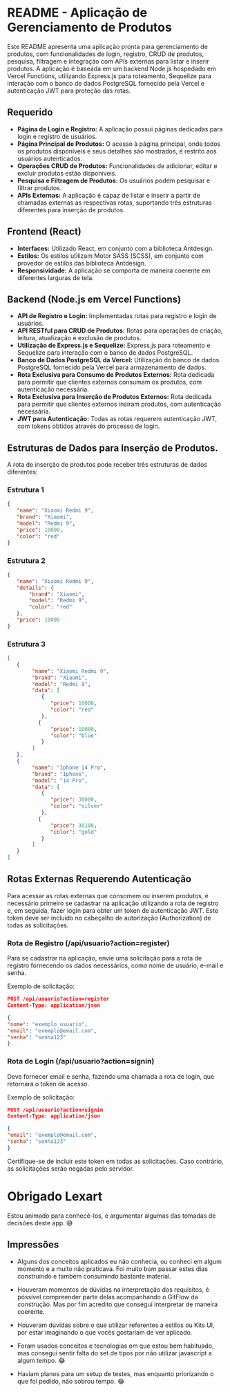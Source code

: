 # README - Aplicação de Gerenciamento de Produtos

Este README apresenta uma aplicação pronta para gerenciamento de produtos, com funcionalidades de login, registro, CRUD de produtos, pesquisa, filtragem e integração com APIs externas para listar e inserir produtos. A aplicação é baseada em um backend Node.js hospedado em Vercel Functions, utilizando Express.js para roteamento, Sequelize para interação com o banco de dados PostgreSQL fornecido pela Vercel e autenticação JWT para proteção das rotas.

## Requerido

- **Página de Login e Registro:** A aplicação possui páginas dedicadas para login e registro de usuários.
- **Página Principal de Produtos:** O acesso à página principal, onde todos os produtos disponíveis e seus detalhes são mostrados, é restrito aos usuários autenticados.
- **Operações CRUD de Produtos:** Funcionalidades de adicionar, editar e excluir produtos estão disponíveis.
- **Pesquisa e Filtragem de Produtos:** Os usuários podem pesquisar e filtrar produtos.
- **APIs Externas:** A aplicação é capaz de listar e inserir a partir de chamadas externas as respectivas rotas, suportando três estruturas diferentes para inserção de produtos.


## Frontend (React)

- **Interfaces:** Utilizado React, em conjunto com a biblioteca Antdesign.
- **Estilos:** Os estilos utilizam Motor SASS (SCSS), em conjunto com provedor de estilos das biblioteca Antdesign.
- **Responsividade:** A aplicação se comporta de maneira coerente em diferentes larguras de tela.

## Backend (Node.js em Vercel Functions)

- **API de Registro e Login:** Implementadas rotas para registro e login de usuários.
- **API RESTful para CRUD de Produtos:** Rotas para operações de criação, leitura, atualização e exclusão de produtos.
- **Utilização de Express.js e Sequelize:** Express.js para roteamento e Sequelize para interação com o banco de dados PostgreSQL.
- **Banco de Dados PostgreSQL da Vercel:** Utilização do banco de dados PostgreSQL fornecido pela Vercel para armazenamento de dados.
- **Rota Exclusiva para Consumo de Produtos Externos:** Rota dedicada para permitir que clientes externos consumam os produtos, com autenticação necessária.
- **Rota Exclusiva para Inserção de Produtos Externos:** Rota dedicada para permitir que clientes externos insiram produtos, com autenticação necessária.
- **JWT para Autenticação:** Todas as rotas requerem autenticação JWT, com tokens obtidos através do processo de login.

## Estruturas de Dados para Inserção de Produtos.

A rota de inserção de produtos pode receber três estruturas de dados diferentes:

### Estrutura 1
```json
{
   "name": "Xiaomi Redmi 9",
   "brand": "Xiaomi",
   "model": "Redmi 9",
   "price": 10000,
   "color": "red"
}
```
### Estrutura 2
```json
{
   "name": "Xiaomi Redmi 9",
   "details": {
       "brand": "Xiaomi",
       "model": "Redmi 9",
       "color": "red"
   },
   "price": 10000
}
```
### Estrutura 3
```json
[
   {
        "name": "Xiaomi Redmi 9",
        "brand": "Xiaomi",
        "model": "Redmi 9",
        "data": [
           {
        	  "price": 10000,
        	  "color": "red"
           },
          {
        	  "price": 10000,
        	  "color": "blue"
           }
        ]
   },
   {
        "name": "Iphone 14 Pro",
        "brand": "Iphone",
        "model": "14 Pro",
        "data": [
           {
        	  "price": 30000,
        	  "color": "silver"
           },
          {
        	  "price": 30100,
        	  "color": "gold"
           }
        ]
   }
]
```

## Rotas Externas Requerendo Autenticação

Para acessar as rotas externas que consomem ou inserem produtos, é necessário primeiro se cadastrar na aplicação utilizando a rota de registro e, em seguida, fazer login para obter um token de autenticação JWT. Este token deve ser incluído no cabeçalho de autorização (Authorization) de todas as solicitações.

### Rota de Registro (/api/usuario?action=register)

Para se cadastrar na aplicação, envie uma solicitação para a rota de registro fornecendo os dados necessários, como nome de usuário, e-mail e senha.

Exemplo de solicitação:

```json
POST /api/usuario?action=register
Content-Type: application/json

{
"nome": "exemplo_usuario",
"email": "exemplo@email.com",
"senha": "senha123"
}
```

### Rota de Login (/api/usuario?action=signin)

Deve fornecer email e senha, fazendo uma chamada a rota de login, que retornará o token de acesso.

Exemplo de solicitação:

```json
POST /api/usuario?action=signin
Content-Type: application/json

{
"email": "exemplo@email.com",
"senha": "senha123"
}
```

Certifique-se de incluir este token em todas as solicitações. Caso contrário, as solicitações serão negadas pelo servidor.

# Obrigado Lexart #

Estou animado para conhecê-los, e argumentar algumas das tomadas de decisões deste app. 😅

## Impressões ##

- Alguns dos conceitos aplicados eu não conhecia, ou conheci em algum momento e a muito não praticava. Foi muito bom passar estes dias construíndo e também consumindo bastante material.

- Houveram momentos de dúvidas na interpretação dos requisitos, é póssível compreender parte delas acompanhando o GitFlow da construção. Mas por fim acredito que consegui interpretar de maneira coerente.

- Houveram dúvidas sobre o que utilizar referentes a estilos ou Kits UI, por estar imaginando o que vocês gostariam de ver aplicado.

- Foram usados conceitos e tecnologias em que estou bem habituado, mas consegui sentir falta do set de tipos por não utilizar javascript a algum tempo. 😂

- Haviam planos para um setup de testes, mas enquanto priorizando o que foi pedido, não sobrou tempo. 😂





